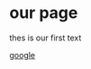 <html> 
 <head>
  <title>our first page</title>   
 </head>
 <body>
 <h1>our page</h1>
 <p>thes is our first text</p>
 <a href="http://www.google.com">google</a>
</body>
</html>

